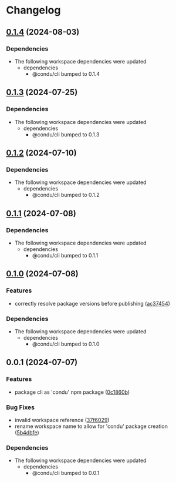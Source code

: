 # Changelog

## [0.1.4](https://github.com/niieani/condu/compare/@condu/yarn-plugin@0.1.3...@condu/yarn-plugin@0.1.4) (2024-08-03)


### Dependencies

* The following workspace dependencies were updated
  * dependencies
    * @condu/cli bumped to 0.1.4

## [0.1.3](https://github.com/niieani/toolchain/compare/@condu/yarn-plugin@0.1.2...@condu/yarn-plugin@0.1.3) (2024-07-25)


### Dependencies

* The following workspace dependencies were updated
  * dependencies
    * @condu/cli bumped to 0.1.3

## [0.1.2](https://github.com/niieani/toolchain/compare/@condu/yarn-plugin@0.1.1...@condu/yarn-plugin@0.1.2) (2024-07-10)


### Dependencies

* The following workspace dependencies were updated
  * dependencies
    * @condu/cli bumped to 0.1.2

## [0.1.1](https://github.com/niieani/toolchain/compare/@condu/yarn-plugin@0.1.0...@condu/yarn-plugin@0.1.1) (2024-07-08)


### Dependencies

* The following workspace dependencies were updated
  * dependencies
    * @condu/cli bumped to 0.1.1

## [0.1.0](https://github.com/niieani/toolchain/compare/@condu/yarn-plugin@0.0.1...@condu/yarn-plugin@0.1.0) (2024-07-08)


### Features

* correctly resolve package versions before publishing ([ac37454](https://github.com/niieani/toolchain/commit/ac374544ecb35ad3c3f27a830f24276928168306))


### Dependencies

* The following workspace dependencies were updated
  * dependencies
    * @condu/cli bumped to 0.1.0

## 0.0.1 (2024-07-07)


### Features

* package cli as 'condu' npm package ([0c1860b](https://github.com/niieani/toolchain/commit/0c1860bc4ccc11d89fce8c938f9d5e70d88a9c98))


### Bug Fixes

* invalid workspace reference ([37f6029](https://github.com/niieani/toolchain/commit/37f6029848a43f06627f0ee2f7fcef4e535a7d07))
* rename workspace name to allow for 'condu' package creation ([5b4dbfe](https://github.com/niieani/toolchain/commit/5b4dbfe0912ad8d64a227b875d34c39ae5d50959))


### Dependencies

* The following workspace dependencies were updated
  * dependencies
    * @condu/cli bumped to 0.0.1
